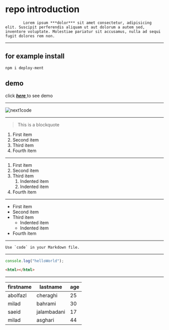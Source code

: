 # repo introduction

            Lorem ipsum ***dolor*** sit amet consectetur, adipisicing elit. Suscipit perferendis aliquam ut aut dolorum a autem sed, inventore voluptate. Molestiae pariatur sit accusamus, nulla ad sequi fugit dolores rem non.

---

## for example install

`npm i deploy-ment`

## demo

click [ **_here_** ](https://abolfal-cheraghi.github.io/build-QRcode/) to see demo

---

![next1code](https://res.cloudinary.com/practicaldev/image/fetch/s--sqXFkEvv--/c_imagga_scale,f_auto,fl_progressive,h_420,q_auto,w_1000/https://upload.wikimedia.org/wikipedia/commons/thumb/9/99/Unofficial_JavaScript_logo_2.svg/1920px-Unofficial_JavaScript_logo_2.svg.png)

---

> This is a blockquote

1. First item
2. Second item
3. Third item
4. Fourth item

---

1. First item
2. Second item
3. Third item
   1. Indented item
   2. Indented item
4. Fourth item

---

- First item
- Second item
- Third item
  - Indented item
  - Indented item
- Fourth item

---

`` Use `code` in your Markdown file. ``

---

```javascript
console.log("helloWorld");
```

```html
<html></html>
```

---

| firstname | lastname | age|
| ----------- | ----------- |-----------|
| abolfazl | cheraghi |25 |
| milad | bahrami | 30 |
| saeid | jalambadani | 17 |
| milad | asghari | 44 |
